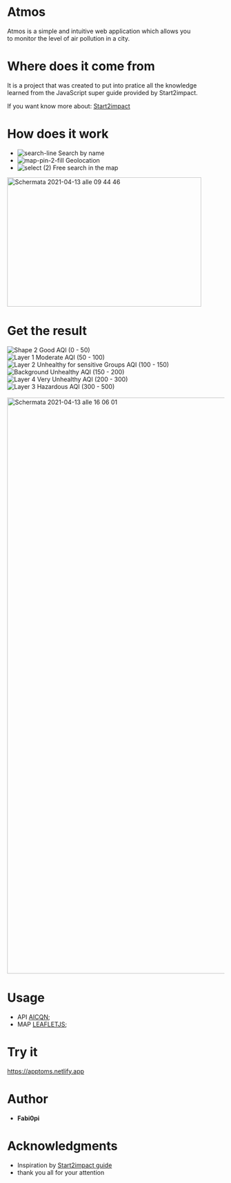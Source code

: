# Atmos
Atmos is a simple and intuitive web application which allows you <br> to monitor the level of air pollution in a city.

# Where does it come from
It is a project that was created to put into pratice all the knowledge <br>
learned from the JavaScript super guide provided by Start2impact.

If you want know more about: [Start2impact](http://start2impact.it/)

# How does it work
- ![search-line](https://user-images.githubusercontent.com/75267018/114558015-89f60400-9c6a-11eb-8bb1-e5cc2eb570ae.png) Search by name <br>
- ![map-pin-2-fill](https://user-images.githubusercontent.com/75267018/114558012-895d6d80-9c6a-11eb-8963-7a8e2ff11d06.png) Geolocation <br>
- ![select (2)](https://user-images.githubusercontent.com/75267018/114558659-346e2700-9c6b-11eb-9b5f-fccd2c16dea3.png) Free search in the map <br>
<img width="450" height="300" alt="Schermata 2021-04-13 alle 09 44 46" src="https://user-images.githubusercontent.com/75267018/114559015-9595fa80-9c6b-11eb-8b45-ffc89202e215.png">

# Get the result
![Shape 2](https://user-images.githubusercontent.com/75267018/114563632-ddb71c00-9c6f-11eb-8456-a6f7fc07ee84.png) Good AQI (0 - 50)<br>
![Layer 1](https://user-images.githubusercontent.com/75267018/114564861-025fc380-9c71-11eb-839b-9d083c263b00.png) Moderate AQI (50 - 100)<br>
![Layer 2](https://user-images.githubusercontent.com/75267018/114564856-01c72d00-9c71-11eb-8918-b22d7f95e814.png) Unhealthy for sensitive Groups  AQI (100 - 150)<br>
![Background](https://user-images.githubusercontent.com/75267018/114564863-02f85a00-9c71-11eb-8291-43c579e23b41.png) Unhealthy AQI (150 - 200)<br>
![Layer 4](https://user-images.githubusercontent.com/75267018/114564682-d5abac00-9c70-11eb-8667-ae8fe1e36868.png) Very Unhealthy AQI (200 - 300)<br>
![Layer 3](https://user-images.githubusercontent.com/75267018/114564859-025fc380-9c71-11eb-8ac1-a7d842131f64.png) Hazardous AQI (300 - 500)<br>
<br><img width="1337" alt="Schermata 2021-04-13 alle 16 06 01" src="https://user-images.githubusercontent.com/75267018/114566041-2bcd1f00-9c72-11eb-94d1-bee60286570c.png">

# Usage
- API [AICQN](https://aqicn.org/map/world/);
- MAP [LEAFLETJS](https://leafletjs.com);

# Try it
https://apptoms.netlify.app

# Author
* **Fabi0pi**

# Acknowledgments
* Inspiration by [Start2impact guide](http://start2impact.it/)
* thank you all for your attention
